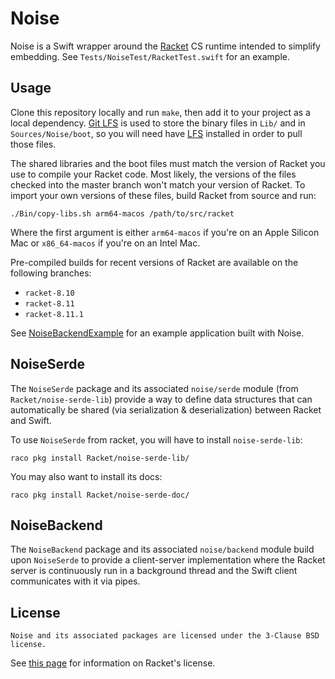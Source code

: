 # Noise

Noise is a Swift wrapper around the [Racket] CS runtime intended to
simplify embedding. See `Tests/NoiseTest/RacketTest.swift` for an
example.

## Usage

Clone this repository locally and run `make`, then add it to your
project as a local dependency. [Git LFS][LFS] is used to store the
binary files in `Lib/` and in `Sources/Noise/boot`, so you will need
have [LFS] installed in order to pull those files.

The shared libraries and the boot files must match the version of Racket
you use to compile your Racket code. Most likely, the versions of the
files checked into the master branch won't match your version of Racket.
To import your own versions of these files, build Racket from source and
run:

    ./Bin/copy-libs.sh arm64-macos /path/to/src/racket

Where the first argument is either `arm64-macos` if you're on an Apple
Silicon Mac or `x86_64-macos` if you're on an Intel Mac.

Pre-compiled builds for recent versions of Racket are available on the
following branches:

* `racket-8.10`
* `racket-8.11`
* `racket-8.11.1`

See [NoiseBackendExample] for an example application built with Noise.

## NoiseSerde

The `NoiseSerde` package and its associated `noise/serde` module (from
`Racket/noise-serde-lib`) provide a way to define data structures that
can automatically be shared (via serialization & deserialization)
between Racket and Swift.

To use `NoiseSerde` from racket, you will have to install
`noise-serde-lib`:

    raco pkg install Racket/noise-serde-lib/

You may also want to install its docs:

    raco pkg install Racket/noise-serde-doc/

## NoiseBackend

The `NoiseBackend` package and its associated `noise/backend` module
build upon `NoiseSerde` to provide a client-server implementation
where the Racket server is continuously run in a background thread and
the Swift client communicates with it via pipes.

## License

    Noise and its associated packages are licensed under the 3-Clause BSD license.

See [this page][racket-license] for information on Racket's license.

[NoiseBackendExample]: https://github.com/Bogdanp/NoiseBackendExample
[Racket]: https://racket-lang.org
[LFS]: https://git-lfs.github.com
[racket-license]: https://github.com/racket/racket/blob/82ca0f76f2e18f242db742991596eb509ce49cc1/LICENSE.txt
